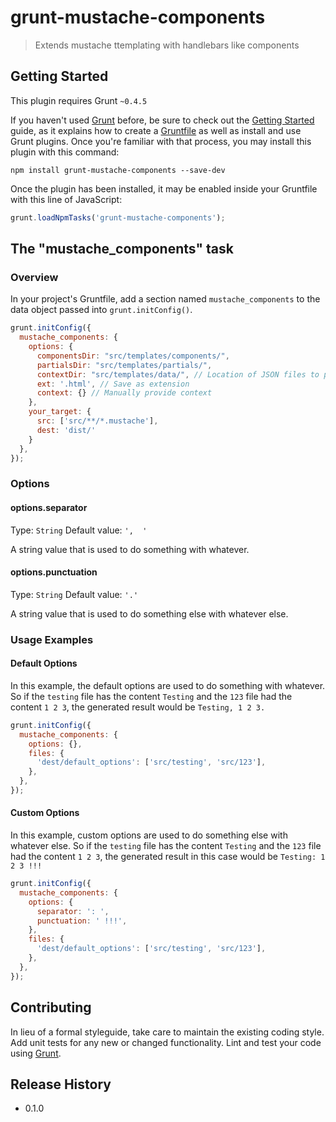 
# grunt-mustache-components

> Extends mustache ttemplating with handlebars like components

## Getting Started
This plugin requires Grunt `~0.4.5`

If you haven't used [Grunt](http://gruntjs.com/) before, be sure to check out the [Getting Started](http://gruntjs.com/getting-started) guide, as it explains how to create a [Gruntfile](http://gruntjs.com/sample-gruntfile) as well as install and use Grunt plugins. Once you're familiar with that process, you may install this plugin with this command:

```shell
npm install grunt-mustache-components --save-dev
```

Once the plugin has been installed, it may be enabled inside your Gruntfile with this line of JavaScript:

```js
grunt.loadNpmTasks('grunt-mustache-components');
```

## The "mustache_components" task

### Overview
In your project's Gruntfile, add a section named `mustache_components` to the data object passed into `grunt.initConfig()`.

```js
grunt.initConfig({
  mustache_components: {
    options: {
      componentsDir: "src/templates/components/", 
      partialsDir: "src/templates/partials/",
      contextDir: "src/templates/data/", // Location of JSON files to provide template context
      ext: '.html', // Save as extension
      context: {} // Manually provide context
    },
    your_target: {
      src: ['src/**/*.mustache'],
      dest: 'dist/'
    }
  },
});
```

### Options

#### options.separator
Type: `String`
Default value: `',  '`

A string value that is used to do something with whatever.

#### options.punctuation
Type: `String`
Default value: `'.'`

A string value that is used to do something else with whatever else.

### Usage Examples

#### Default Options
In this example, the default options are used to do something with whatever. So if the `testing` file has the content `Testing` and the `123` file had the content `1 2 3`, the generated result would be `Testing, 1 2 3.`

```js
grunt.initConfig({
  mustache_components: {
    options: {},
    files: {
      'dest/default_options': ['src/testing', 'src/123'],
    },
  },
});
```

#### Custom Options
In this example, custom options are used to do something else with whatever else. So if the `testing` file has the content `Testing` and the `123` file had the content `1 2 3`, the generated result in this case would be `Testing: 1 2 3 !!!`

```js
grunt.initConfig({
  mustache_components: {
    options: {
      separator: ': ',
      punctuation: ' !!!',
    },
    files: {
      'dest/default_options': ['src/testing', 'src/123'],
    },
  },
});
```

## Contributing
In lieu of a formal styleguide, take care to maintain the existing coding style. Add unit tests for any new or changed functionality. Lint and test your code using [Grunt](http://gruntjs.com/).

## Release History
 - 0.1.0